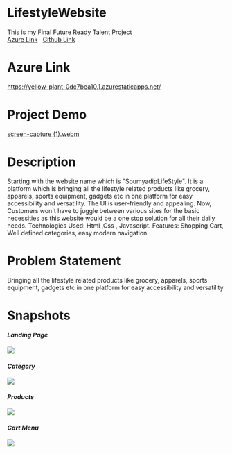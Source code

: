 # LifestyleWebsite
This is my Final Future Ready Talent Project <br>
<a href="https://yellow-plant-0dc7bea10.1.azurestaticapps.net/">Azure Link</a>&nbsp;&nbsp; <a href="https://soumyadip1245.github.io/LifestyleWebsite/">Github Link</a>


# Azure Link
https://yellow-plant-0dc7bea10.1.azurestaticapps.net/
# Project Demo

[screen-capture (1).webm](https://user-images.githubusercontent.com/97156552/187438179-118308a2-17e1-442e-ad14-f0dd3098460e.webm)

 
# Description
Starting with the website name which is "SoumyadipLifeStyle". It is a platform which is bringing all the lifestyle related products like grocery, apparels, sports equipment, gadgets etc in one platform for easy accessibility and versatility. The UI is user-friendly and appealing. Now, Customers won't have to juggle between various sites for the basic necessities as this website would be a one stop solution for all their daily needs. Technologies Used: Html ,Css , Javascript. Features: Shopping Cart, Well defined categories, easy modern navigation.
# Problem Statement
Bringing all the lifestyle related products like grocery, apparels, sports equipment, gadgets etc in one platform for easy accessibility and versatility. 
# Snapshots
<b><i><h4>Landing Page</h4><b><i>
<img src="https://i.imgur.com/v46vBR0.png"/>
<b><i><h4>Category</h4><b><i>
<img src="https://i.imgur.com/70MFeX5.png"/>
<b><i><h4>Products</h4><b><i>
<img src="https://i.imgur.com/xFAmJ4c.png"/>
<b><i><h4>Cart Menu</h4><b><i>
<img src="https://i.imgur.com/FZT7Rwh.png"/>
